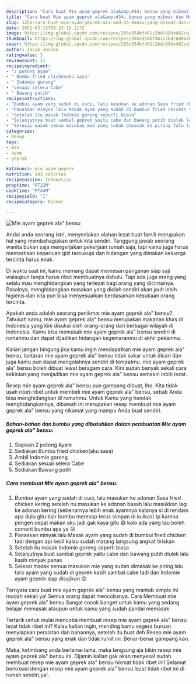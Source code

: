 ```yaml
---
description: "Cara buat Mie ayam geprek ala&amp;#34; bensu yang nikmat dan Mudah Dibuat"
title: "Cara buat Mie ayam geprek ala&amp;#34; bensu yang nikmat dan Mudah Dibuat"
slug: 1256-cara-buat-mie-ayam-geprek-ala-and-34-bensu-yang-nikmat-dan-mudah-dibuat
date: 2021-03-15T00:33:18.117Z
image: https://img-global.cpcdn.com/recipes/265e354bf461c2bd/680x482cq70/mie-ayam-geprek-ala-bensu-foto-resep-utama.jpg
thumbnail: https://img-global.cpcdn.com/recipes/265e354bf461c2bd/680x482cq70/mie-ayam-geprek-ala-bensu-foto-resep-utama.jpg
cover: https://img-global.cpcdn.com/recipes/265e354bf461c2bd/680x482cq70/mie-ayam-geprek-ala-bensu-foto-resep-utama.jpg
author: Jacob Jensen
ratingvalue: 3
reviewcount: 11
recipeingredient:
- "2 potong Ayam"
- " Bumbu fried chickenaku sasa"
- " Indomie goreng"
- "sesuai selera Cabe"
- " Bawang putih"
recipeinstructions:
- "Bumbui ayam yang sudah di cuci, lalu masukan ke adonan Sasa fried chicken kering setelah itu masukan ke adonan basah lalu masukkan lagi ke adonan kering (sebenarnya lebih enak ayamnya katanya si di rendam apa dulu gitu biar bumbu meresap terus simpan di kulkas) tp karena pengen cepat makan aku jadi gak kaya gitu 😅 kalo ada yang tau boleh coment bumbu apa ya 😜"
- "Panaskan minyak lalu Masak ayam yang sudah di bumbui fried chicken tadi dengan api kecil kalau sudah matang langsung angkat tiriskan"
- "Setelah itu masak Indomie goreng seperti biasa"
- "Selanjutnya buat sambal geprek yaitu cabe dan bawang putih diulek lalu kasih minyak panas"
- "Selesai masak semua masukan mie yang sudah dimasak ke piring lalu taro ayam yang sudah di geprek kasih sambal cabe tadi dan Indomie ayam geprek siap disajikan 😊"
categories:
- Resep
tags:
- mie
- ayam
- geprek

katakunci: mie ayam geprek 
nutrition: 143 calories
recipecuisine: Indonesian
preptime: "PT22M"
cooktime: "PT44M"
recipeyield: "1"
recipecategory: Dinner

---
```



![Mie ayam geprek ala&#34; bensu](https://img-global.cpcdn.com/recipes/265e354bf461c2bd/680x482cq70/mie-ayam-geprek-ala-bensu-foto-resep-utama.jpg)

Andai anda seorang istri, menyediakan olahan lezat buat famili merupakan hal yang membahagiakan untuk kita sendiri. Tanggung jawab seorang  wanita bukan saja mengerjakan pekerjaan rumah saja, tapi kamu juga harus memastikan keperluan gizi tercukupi dan hidangan yang dimakan keluarga tercinta harus enak.

Di waktu  saat ini, kamu memang dapat memesan panganan siap saji walaupun tanpa harus ribet membuatnya dahulu. Tapi ada juga orang yang selalu mau menghidangkan yang terlezat bagi orang yang dicintainya. Pasalnya, menghidangkan masakan yang diolah sendiri akan jauh lebih higienis dan kita pun bisa menyesuaikan berdasarkan kesukaan orang tercinta. 



Apakah anda adalah seorang penikmat mie ayam geprek ala&#34; bensu?. Tahukah kamu, mie ayam geprek ala&#34; bensu merupakan makanan khas di Indonesia yang kini disukai oleh orang-orang dari berbagai wilayah di Indonesia. Kamu bisa memasak mie ayam geprek ala&#34; bensu sendiri di rumahmu dan dapat dijadikan hidangan kegemaranmu di akhir pekanmu.

Kalian jangan bingung jika kamu ingin mendapatkan mie ayam geprek ala&#34; bensu, lantaran mie ayam geprek ala&#34; bensu tidak sukar untuk dicari dan juga kamu pun dapat mengolahnya sendiri di tempatmu. mie ayam geprek ala&#34; bensu boleh dibuat lewat beragam cara. Kini sudah banyak sekali cara kekinian yang menjadikan mie ayam geprek ala&#34; bensu semakin lebih lezat.

Resep mie ayam geprek ala&#34; bensu pun gampang dibuat, lho. Kita tidak usah ribet-ribet untuk membeli mie ayam geprek ala&#34; bensu, sebab Anda bisa menghidangkan di rumahmu. Untuk Kamu yang hendak menghidangkannya, dibawah ini merupakan resep membuat mie ayam geprek ala&#34; bensu yang nikamat yang mampu Anda buat sendiri.

<!--inarticleads1-->

##### Bahan-bahan dan bumbu yang dibutuhkan dalam pembuatan Mie ayam geprek ala&#34; bensu:

1. Siapkan 2 potong Ayam
1. Sediakan  Bumbu fried chicken(aku sasa)
1. Ambil  Indomie goreng
1. Sediakan sesuai selera Cabe
1. Sediakan  Bawang putih




<!--inarticleads2-->

##### Cara membuat Mie ayam geprek ala&#34; bensu:

1. Bumbui ayam yang sudah di cuci, lalu masukan ke adonan Sasa fried chicken kering setelah itu masukan ke adonan basah lalu masukkan lagi ke adonan kering (sebenarnya lebih enak ayamnya katanya si di rendam apa dulu gitu biar bumbu meresap terus simpan di kulkas) tp karena pengen cepat makan aku jadi gak kaya gitu 😅 kalo ada yang tau boleh coment bumbu apa ya 😜
1. Panaskan minyak lalu Masak ayam yang sudah di bumbui fried chicken tadi dengan api kecil kalau sudah matang langsung angkat tiriskan
1. Setelah itu masak Indomie goreng seperti biasa
1. Selanjutnya buat sambal geprek yaitu cabe dan bawang putih diulek lalu kasih minyak panas
1. Selesai masak semua masukan mie yang sudah dimasak ke piring lalu taro ayam yang sudah di geprek kasih sambal cabe tadi dan Indomie ayam geprek siap disajikan 😊




Ternyata cara buat mie ayam geprek ala&#34; bensu yang mantab simple ini mudah sekali ya! Semua orang dapat mencobanya. Cara Membuat mie ayam geprek ala&#34; bensu Sangat cocok banget untuk kamu yang sedang belajar memasak ataupun untuk kamu yang sudah pandai memasak.

Tertarik untuk mulai mencoba membuat resep mie ayam geprek ala&#34; bensu lezat tidak ribet ini? Kalau kalian ingin, mending kamu segera buruan menyiapkan peralatan dan bahannya, setelah itu buat deh Resep mie ayam geprek ala&#34; bensu yang enak dan tidak rumit ini. Benar-benar gampang kan. 

Maka, ketimbang anda berlama-lama, maka langsung aja bikin resep mie ayam geprek ala&#34; bensu ini. Dijamin kalian gak akan menyesal sudah membuat resep mie ayam geprek ala&#34; bensu nikmat tidak ribet ini! Selamat berkreasi dengan resep mie ayam geprek ala&#34; bensu lezat tidak ribet ini di rumah sendiri,ya!.

